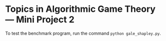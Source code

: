 # Topics in Algorithmic Game Theory — Mini Project 2

To test the benchmark program, run the command `python gale_shapley.py`.
